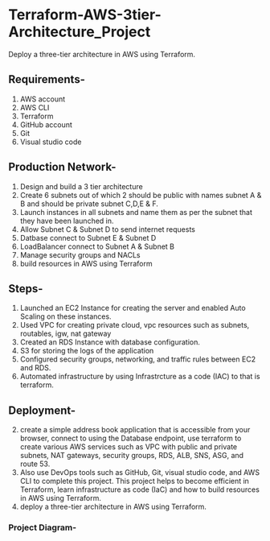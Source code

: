 # Terraform-AWS-3tier-Architecture_Project

Deploy a three-tier architecture in AWS using Terraform.

 ## Requirements-

1. AWS account
2. AWS CLI
3. Terraform
4. GitHub account
5. Git
6. Visual studio code

## Production Network-
1. Design and build a 3 tier architecture 
2. Create 6 subnets out of which 2 should be public with names subnet A & B and should be private subnet C,D,E & F.
3. Launch instances in all subnets and name them as per the subnet that they have been launched in. 
4. Allow Subnet C & Subnet D to send internet requests
5. Datbase connect to Subnet E & Subnet D
6. LoadBalancer connect to Subnet A & Subnet B
7. Manage security groups and NACLs
8. build resources in AWS using Terraform

## Steps-
1. Launched an EC2 Instance for creating the server and enabled Auto Scaling on these instances.
2. Used VPC for creating private cloud, vpc resources such as subnets, routables, igw, nat gateway
3. Created an RDS Instance with database configuration.
4. S3 for storing the logs of the application
5. Configured security groups, networking, and traffic rules between EC2 and RDS.
6. Automated infrastructure by using Infrastrcture as a code (IAC) to that is terraform.
 
## Deployment-
2. create a simple address book application that is accessible from your browser, connect to using the Database endpoint, use terraform to create various AWS services such as VPC with public and private subnets, NAT gateways, security groups, RDS, ALB, SNS, ASG, and route 53.
3. Also use DevOps tools such as GitHub, Git, visual studio code, and AWS CLI to complete this project. This project helps to become efficient in Terraform, learn infrastructure as code (IaC) and how to build resources in AWS using Terraform.
4. deploy a three-tier architecture in AWS using Terraform.

### Project Diagram-
